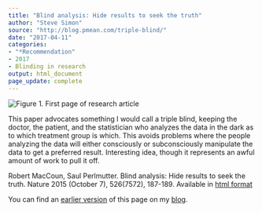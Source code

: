 ```yaml
---
title: "Blind analysis: Hide results to seek the truth"
author: "Steve Simon"
source: "http://blog.pmean.com/triple-blind/"
date: "2017-04-11"
categories:
- "*Recommendation"
- 2017
- Blinding in research
output: html_document
page_update: complete
---
```


![Figure 1. First page of research article](http://www.pmean.com/new-images/17/triple-blind01.png)

<div class="notes">

This paper advocates something I would call a triple blind, keeping the doctor, the patient, and the statistician who analyzes the data in the dark as to which treatment group is which. This avoids problems where the people analyzing the data will either consciously or subconsciously manipulate the data to get a preferred result. Interesting idea, though it represents an awful amount of work to pull it off.

Robert MacCoun, Saul Perlmutter. Blind analysis: Hide results to seek the truth. Nature 2015 (October 7), 526(7572), 187-189. Available in [html format][mac1]

You can find an [earlier version][sim1] of this page on my [blog][sim2].

[sim1]: http://blog.pmean.com/triple-blind/
[sim2]: http://blog.pmean.com

[mac1]: http://www.nature.com/news/blind-analysis-hide-results-to-seek-the-truth-1.18510

</div>



